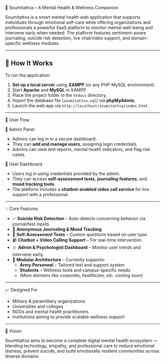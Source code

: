 🧠 Soumitattva – A Mental Health & Wellness Companion

Soumitattva is a smart mental health web application that supports individuals through emotional self-care while offering organizations and professionals a powerful SaaS platform to monitor mental well-being and intervene early when needed. The platform features sentiment-aware journaling, suicide risk detection, live chat/video support, and domain-specific wellness modules.

---

## 🚩 How It Works

To run the application:

1. **Set up a local server** using **XAMPP** (or any PHP-MySQL environment).
2. Start **Apache** and **MySQL** in XAMPP.
3. Place the project folder in the `htdocs` directory.
4. Import the database file (`soumitattva.sql`) via **phpMyAdmin**.
5. Launch the web app via `http://localhost/soumitattva/index.html`.

---

👥 User Flow

🔐 Admin Panel
- Admins can log in to a secure dashboard.
- They can **add and manage users**, assigning login credentials.
- Admins can view test reports, mental health indicators, and flag risk cases.

👤 User Dashboard
- Users log in using credentials provided by the admin.
- They can access **self-assessment tests**, **journaling features**, and **mood tracking tools**.
- The platform includes a **chatbot-enabled video call service** for live support with a professional.

---

💡 Core Features

- ✅ **Suicide Risk Detection** – Auto-detects concerning behavior via journal/test inputs.
- 🧘 **Anonymous Journaling & Mood Tracking**
- 🧠 **Self-Assessment Tests** – Custom questions based on user type.
- 📹 **Chatbot + Video Calling Support** – For real-time intervention.
- 🩺 **Admin & Psychologist Dashboard** – Monitor user trends and intervene early.
- 🧩 **Modular Architecture** – Currently supports:
  - **Army Personnel** – Tailored test and support system
  - **Students** – Wellness tools and campus-specific needs
  - *(More domains like corporate, healthcare, etc. coming soon)*

---

 📈 Designed For

- Military & paramilitary organizations
- Universities and colleges
- NGOs and mental health practitioners
- Institutions aiming to provide scalable wellness support

---

🚀 Vision

Soumitattva aims to become a complete digital mental health ecosystem — blending technology, empathy, and professional care to reduce emotional distress, prevent suicide, and build emotionally resilient communities across diverse domains.

